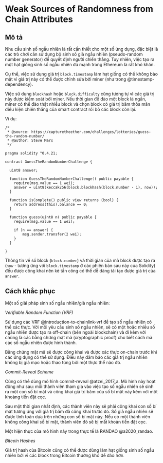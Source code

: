 # Weak Sources of Randomness from Chain Attributes

## Mô tả

Nhu cầu sinh số ngẫu nhiên là rất cần thiết cho một số ứng dụng, đặc biệt là các trò chơi cần sử dụng bộ sinh số giả ngẫu nhiên (pseudo-random number generator) để quyết định người chiến thắng. Tuy nhiên, việc tạo ra một hạt giống sinh số ngẫu nhiên đủ mạnh trong Ethereum là rất khó khăn.

Cụ thể, việc sử dụng giá trị `block.timestamp` làm hạt giống có thể không bảo mật vì giá trị này có thể được chỉnh sửa bởi miner (như trong @timestamp-dependency). 

Việc sử dụng `blockhash` hoặc `block.difficulty` cũng tương tự vì các giá trị này được kiểm soát bởi miner. Nếu thời gian để đào một block là ngắn, miner có thể đào thật nhiều block và chọn block có giá trị băm thỏa mãn điều kiện chiến thắng của smart contract rồi bỏ các block còn lại.

Ví dụ:

```solidity
/*
 * @source: https://capturetheether.com/challenges/lotteries/guess-the-random-number/
 * @author: Steve Marx
 */

pragma solidity ^0.4.21;

contract GuessTheRandomNumberChallenge {
  
  uint8 answer;

  function GuessTheRandomNumberChallenge() public payable {
    require(msg.value == 1 wei);
    answer = uint8(keccak256(block.blockhash(block.number - 1), now));
  }

  function isComplete() public view returns (bool) {
    return address(this).balance == 0;
  }

  function guess(uint8 n) public payable {
    require(msg.value == 1 wei);

    if (n == answer) {
        msg.sender.transfer(2 wei);
    }
  }
  
}
```

Thông tin về số block (`block.number`) và thời gian của mà block được tạo ra (`now` - tương ứng với `block.timestamp` ở các phiên bản sau này của Solidity) đều được công khai nên kẻ tấn công có thể dễ dàng tái tạo được giá trị của `answer`.

## Cách khắc phục <weak-sources-of-randomness-from-chain-attributes-remediation>

Một số giải pháp sinh số ngẫu nhiên/giả ngẫu nhiên:

*Verifiable Random Function (VRF)*

Sử dụng các VRF @introduction-to-chainlink-vrf để tạo số ngẫu nhiên có thể xác thực. Với mỗi yêu cầu sinh số ngẫu nhiên, sẽ có một hoặc nhiều số ngẫu nhiên được tạo ra off-chain (bên ngoài blockchain) và đi kèm với chúng là các bằng chứng mật mã (cryptographic proof) cho biết cách mà các số ngẫu nhiên được hình thành. 

Bằng chứng mật mã sẽ được công khai và được xác thực on-chain trước khi các ứng dụng có thể sử dụng. Điều này đảm bảo các giá trị ngẫu nhiên không bị giả mạo hoặc thao túng bởi một thực thể nào đó.

*Commit-Reveal Scheme*

Cũng có thể dùng mô hình commit-reveal @atzei_2017_a. Mô hình này hoạt động như sau: mỗi thành viên tham gia vào việc tạo số ngẫu nhiên sẽ sinh ra một con số bí mật và công khai giá trị băm của số bí mật này kèm với một khoảng tiền đặt cọc. 
    
Sau một thời gian nhất định, các thành viên này sẽ phải công khai con số bí mật tương ứng với giá trị băm đã công khai trước đó. Số giả ngẫu nhiên sẽ được tính toán dựa trên những con số bí mật này. Nếu có một thành viên không công khai số bí mật, thành viên đó sẽ bị mất khoản tiền đặt cọc.

Một hiện thực của mô hình này trong thực tế là RANDAO @a2020_randao.

*Bitcoin Hashes*

Giá trị hash của Bitcoin cũng có thể được dùng làm hạt giống sinh số ngẫu nhiên bởi vì các block trong Bitcoin thường khó để đào hơn.
